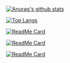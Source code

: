 [![Anurag's github stats](https://github-readme-stats.vercel.app/api?username=1467602180)](https://github.com/anuraghazra/github-readme-stats)

[![Top Langs](https://github-readme-stats.vercel.app/api/top-langs/?username=1467602180)](https://github.com/anuraghazra/github-readme-stats)

[![ReadMe Card](https://github-readme-stats.vercel.app/api/pin/?username=1467602180&repo=flutter-getx-doc&show_owner=true)](https://github.com/1467602180/flutter-getx-doc)

[![ReadMe Card](https://github-readme-stats.vercel.app/api/pin/?username=1467602180&repo=cn_get_cli&show_owner=true)](https://github.com/1467602180/cn_get_cli)

[![ReadMe Card](https://github-readme-stats.vercel.app/api/pin/?username=1467602180&repo=flutter-create-framework&show_owner=true)](https://github.com/1467602180/flutter-create-framework)
